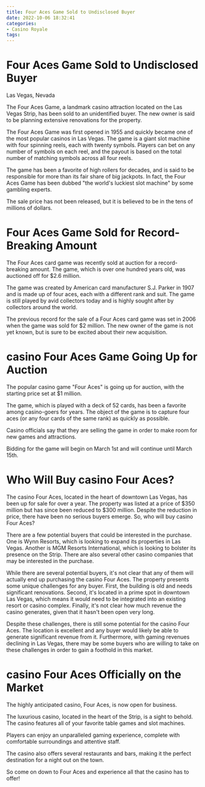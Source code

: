 ```yaml
---
title: Four Aces Game Sold to Undisclosed Buyer
date: 2022-10-06 18:32:41
categories:
- Casino Royale
tags:
---
```



#  Four Aces Game Sold to Undisclosed Buyer

Las Vegas, Nevada

The Four Aces Game, a landmark casino attraction located on the Las Vegas Strip, has been sold to an unidentified buyer. The new owner is said to be planning extensive renovations for the property.

The Four Aces Game was first opened in 1955 and quickly became one of the most popular casinos in Las Vegas. The game is a giant slot machine with four spinning reels, each with twenty symbols. Players can bet on any number of symbols on each reel, and the payout is based on the total number of matching symbols across all four reels.

The game has been a favorite of high rollers for decades, and is said to be responsible for more than its fair share of big jackpots. In fact, the Four Aces Game has been dubbed "the world's luckiest slot machine" by some gambling experts.

The sale price has not been released, but it is believed to be in the tens of millions of dollars.

#  Four Aces Game Sold for Record-Breaking Amount

The Four Aces card game was recently sold at auction for a record-breaking amount. The game, which is over one hundred years old, was auctioned off for $2.6 million.

The game was created by American card manufacturer S.J. Parker in 1907 and is made up of four aces, each with a different rank and suit. The game is still played by avid collectors today and is highly sought after by collectors around the world.

The previous record for the sale of a Four Aces card game was set in 2006 when the game was sold for $2 million. The new owner of the game is not yet known, but is sure to be excited about their new acquisition.

#  casino Four Aces Game Going Up for Auction

The popular casino game "Four Aces" is going up for auction, with the starting price set at $1 million.

The game, which is played with a deck of 52 cards, has been a favorite among casino-goers for years. The object of the game is to capture four aces (or any four cards of the same rank) as quickly as possible.

Casino officials say that they are selling the game in order to make room for new games and attractions.

Bidding for the game will begin on March 1st and will continue until March 15th.

#  Who Will Buy casino Four Aces?

The casino Four Aces, located in the heart of downtown Las Vegas, has been up for sale for over a year. The property was listed at a price of $350 million but has since been reduced to $300 million. Despite the reduction in price, there have been no serious buyers emerge. So, who will buy casino Four Aces?

There are a few potential buyers that could be interested in the purchase. One is Wynn Resorts, which is looking to expand its properties in Las Vegas. Another is MGM Resorts International, which is looking to bolster its presence on the Strip. There are also several other casino companies that may be interested in the purchase.

While there are several potential buyers, it's not clear that any of them will actually end up purchasing the casino Four Aces. The property presents some unique challenges for any buyer. First, the building is old and needs significant renovations. Second, it's located in a prime spot in downtown Las Vegas, which means it would need to be integrated into an existing resort or casino complex. Finally, it's not clear how much revenue the casino generates, given that it hasn't been open very long.

Despite these challenges, there is still some potential for the casino Four Aces. The location is excellent and any buyer would likely be able to generate significant revenue from it. Furthermore, with gaming revenues declining in Las Vegas, there may be some buyers who are willing to take on these challenges in order to gain a foothold in this market.

#  casino Four Aces Officially on the Market

The highly anticipated casino, Four Aces, is now open for business.

The luxurious casino, located in the heart of the Strip, is a sight to behold. The casino features all of your favorite table games and slot machines.

Players can enjoy an unparalleled gaming experience, complete with comfortable surroundings and attentive staff.

The casino also offers several restaurants and bars, making it the perfect destination for a night out on the town.

So come on down to Four Aces and experience all that the casino has to offer!